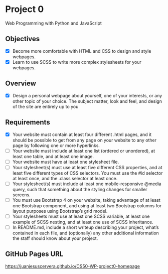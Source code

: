 # Project 0

Web Programming with Python and JavaScript

## Objectives

  - [x] Become more comfortable with HTML and CSS to design and style webpages.
  - [x] Learn to use SCSS to write more complex stylesheets for your webpages.

## Overview

  - [x] Design a personal webpage about yourself, one of your interests, or any other topic of your choice. The subject matter, look and feel, and design of the site are entirely up to you

## Requirements

  - [x] Your website must contain at least four different .html pages, and it should be possible to get from any page on your website to any other page by following one or more hyperlinks.
  - [ ] Your website must include at least one list (ordered or unordered), at least one table, and at least one image.
  - [ ] Your website must have at least one stylesheet file.
  - [ ] Your stylesheet(s) must use at least five different CSS properties, and at least five different types of CSS selectors. You must use the #id selector at least once, and the .class selector at least once.
  - [ ] Your stylesheet(s) must include at least one mobile-responsive @media query, such that something about the styling changes for smaller screens.
  - [ ] You must use Bootstrap 4 on your website, taking advantage of at least one Bootstrap component, and using at least two Bootstrap columns for layout purposes using Bootstrap’s grid model.
  - [ ] Your stylesheets must use at least one SCSS variable, at least one example of SCSS nesting, and at least one use of SCSS inheritance.
  - [ ] In README.md, include a short writeup describing your project, what’s contained in each file, and (optionally) any other additional information the staff should know about your project.

## GitHub Pages URL

https://juanjesuscervera.github.io/CS50-WP-project0-homepage
